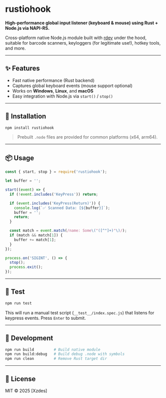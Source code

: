 # rustiohook

**High-performance global input listener (keyboard & mouse) using Rust + Node.js via NAPI-RS.**

Cross-platform native Node.js module built with [rdev](https://crates.io/crates/rdev) under the hood, suitable for barcode scanners, keyloggers (for legitimate use!), hotkey tools, and more.

---


## ✨ Features

- Fast native performance (Rust backend)
- Captures global keyboard events (mouse support optional)
- Works on **Windows**, **Linux**, and **macOS**
- Easy integration with Node.js via `start()` / `stop()`

---

## 🚀 Installation

```bash
npm install rustiohook
````

> Prebuilt `.node` files are provided for common platforms (x64, arm64).

---

## 📦 Usage

```js
const { start, stop } = require('rustiohook');

let buffer = '';

start((event) => {
  if (!event.includes('KeyPress')) return;

  if (event.includes('KeyPress(Return)')) {
    console.log(`✅ Scanned Data: [${buffer}]`);
    buffer = '';
    return;
  }

  const match = event.match(/name: Some\("([^"]+)"\)/);
  if (match && match[1]) {
    buffer += match[1];
  }
});

process.on('SIGINT', () => {
  stop();
  process.exit();
});
```

---

## 🧪 Test

```bash
npm run test
```

This will run a manual test script (`__test__/index.spec.js`) that listens for keypress events. Press `Enter` to submit.

---

## 🔧 Development

```bash
npm run build         # Build native module
npm run build:debug   # Build debug .node with symbols
npm run clean         # Remove Rust target dir
```

---

## 📄 License

MIT © 2025 [Xzdes]